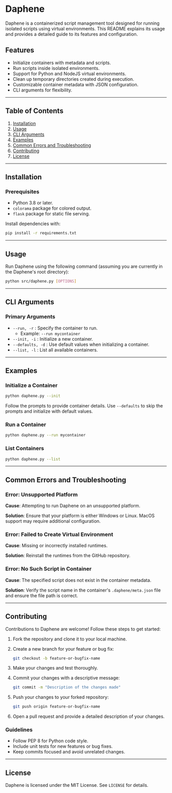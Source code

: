 # Daphene

Daphene is a containerized script management tool designed for running isolated scripts using virtual environments. This README explains its usage and provides a detailed guide to its features and configuration.

## Features

- Initialize containers with metadata and scripts.
- Run scripts inside isolated environments.
- Support for Python and NodeJS virtual environments.
- Clean up temporary directories created during execution.
- Customizable container metadata with JSON configuration.
- CLI arguments for flexibility.

---

## Table of Contents

1. [Installation](#installation)
2. [Usage](#usage)
3. [CLI Arguments](#cli-arguments)
4. [Examples](#examples)
5. [Common Errors and Troubleshooting](#common-errors-and-troubleshooting)
6. [Contributing](#contributing)
7. [License](#license)

---

## Installation

### Prerequisites

- Python 3.8 or later.
- `colorama` package for colored output.
- `flask` package for static file serving.

Install dependencies with:

```bash
pip install -r requirements.txt
```

---

## Usage

Run Daphene using the following command (assuming you are currently in the Daphene's root directory):

```bash
python src/daphene.py [OPTIONS]
```

---

## CLI Arguments

### Primary Arguments

- `--run, -r` : Specify the container to run.
  - Example: `--run mycontainer`
- `--init, -i` : Initialize a new container.
- `--defaults, -d` : Use default values when initializing a container.
- `--list, -l` : List all available containers.

---

## Examples

### Initialize a Container

```bash
python daphene.py --init
```

Follow the prompts to provide container details. Use `--defaults` to skip the prompts and initialize with default values.

### Run a Container

```bash
python daphene.py --run mycontainer
```

### List Containers

```bash
python daphene.py --list
```

---

## Common Errors and Troubleshooting

### Error: Unsupported Platform

**Cause**: Attempting to run Daphene on an unsupported platform.

**Solution**: Ensure that your platform is either Windows or Linux. MacOS support may require additional configuration.

### Error: Failed to Create Virtual Environment

**Cause**: Missing or incorrectly installed runtimes.

**Solution**: Reinstall the runtimes from the GitHub repository.

### Error: No Such Script in Container

**Cause**: The specified script does not exist in the container metadata.

**Solution**: Verify the script name in the container's `.daphene/meta.json` file and ensure the file path is correct.

---

## Contributing

Contributions to Daphene are welcome! Follow these steps to get started:

1. Fork the repository and clone it to your local machine.
2. Create a new branch for your feature or bug fix:

   ```bash
   git checkout -b feature-or-bugfix-name
   ```

3. Make your changes and test thoroughly.
4. Commit your changes with a descriptive message:

   ```bash
   git commit -m "Description of the changes made"
   ```

5. Push your changes to your forked repository:

   ```bash
   git push origin feature-or-bugfix-name
   ```

6. Open a pull request and provide a detailed description of your changes.

### Guidelines

- Follow PEP 8 for Python code style.
- Include unit tests for new features or bug fixes.
- Keep commits focused and avoid unrelated changes.

---

## License

Daphene is licensed under the MIT License. See `LICENSE` for details.
